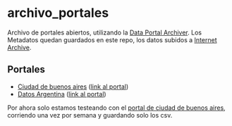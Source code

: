 # archivo_portales
Archivo de portales abiertos, utilizando la [Data Portal Archiver](https://github.com/lbellomo/data_portal_archiver).
Los Metadatos quedan guardados en este repo, los datos subidos a [Internet Archive](https://archive.org/).

## Portales
- [Ciudad de buenos aires](https://github.com/lbellomo/archivo_portales/blob/master/buenos_aires_data/readme.md) ([link al portal](https://data.buenosaires.gob.ar/))
- [Datos Argentina](https://github.com/lbellomo/archivo_portales/blob/master/datos_argentina/readme.md) ([link al portal](https://datos.gob.ar/))

Por ahora solo estamos testeando con el [portal de ciudad de buenos aires](https://data.buenosaires.gob.ar/), corriendo una vez por semana y guardando solo los csv.
